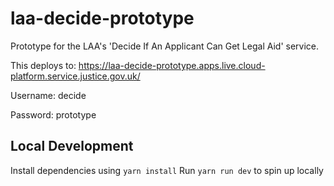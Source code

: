 # laa-decide-prototype
Prototype for the LAA's 'Decide If An Applicant Can Get Legal Aid' service.

This deploys to: 
https://laa-decide-prototype.apps.live.cloud-platform.service.justice.gov.uk/

Username: decide

Password: prototype

## Local Development

Install dependencies using `yarn install`
Run `yarn run dev` to spin up locally 

